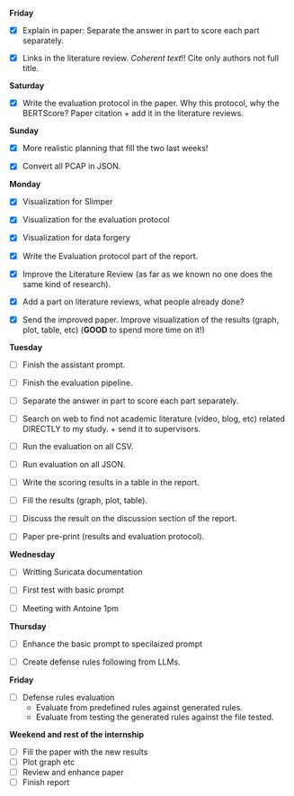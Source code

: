 **Friday**
- [x] Explain in paper: Separate the answer in part to score each part separately.
- [x] Links in the literature review. *Coherent text*!! Cite only authors not full title.


**Saturday**
- [x] Write the evaluation protocol in the paper. Why this protocol, why the BERTScore? Paper citation + add it in the literature reviews. 


**Sunday**
- [x] More realistic planning that fill the two last weeks!
- [x] Convert all PCAP in JSON.
      



**Monday**
- [x] Visualization for Slimper
- [x] Visualization for the evaluation protocol
- [x] Visualization for data forgery

- [x] Write the Evaluation protocol part of the report.

- [x] Improve the Literature Review (as far as we known no one does the same kind of research).
- [x] Add a part on literature reviews, what people already done?
- [x] Send the improved paper. Improve visualization of the results (graph, plot, table, etc) (**GOOD** to spend more time on it!)


**Tuesday**
- [ ] Finish the assistant prompt.
- [ ] Finish the evaluation pipeline.
- [ ] Separate the answer in part to score each part separately.

- [ ] Search on web to find not academic literature (video, blog, etc) related DIRECTLY to my study. + send it to supervisors.
      
- [ ] Run the evaluation on all CSV.
- [ ] Run evaluation on all JSON.

- [ ] Write the scoring results in a table in the report.
- [ ] Fill the results (graph, plot, table).

- [ ] Discuss the result on the discussion section of the report.
      
- [ ] Paper pre-print (results and evaluation protocol).


**Wednesday**
- [ ] Writting Suricata documentation
- [ ] First test with basic prompt
- [ ] Meeting with Antoine 1pm


**Thursday**
- [ ] Enhance the basic prompt to specilaized prompt
- [ ] Create defense rules following from LLMs.


**Friday**
- [ ] Defense rules evaluation
    - Evaluate from predefined rules against generated rules.
    - Evaluate from testing the generated rules against the file tested.



**Weekend and rest of the internship**
- [ ] Fill the paper with the new results
- [ ] Plot graph etc
- [ ] Review and enhance paper
- [ ] Finish report
